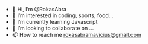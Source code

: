 - 👋 Hi, I’m @RokasAbra
- 👀 I’m interested in coding, sports, food...
- 🌱 I’m currently learning Javascript
- 💞️ I’m looking to collaborate on ...
- 📫 How to reach me rokasabramavicius@gmail.com

<!---
RokasAbra/RokasAbra is a ✨ special ✨ repository because its `README.md` (this file) appears on your GitHub profile.
You can click the Preview link to take a look at your changes.
--->

